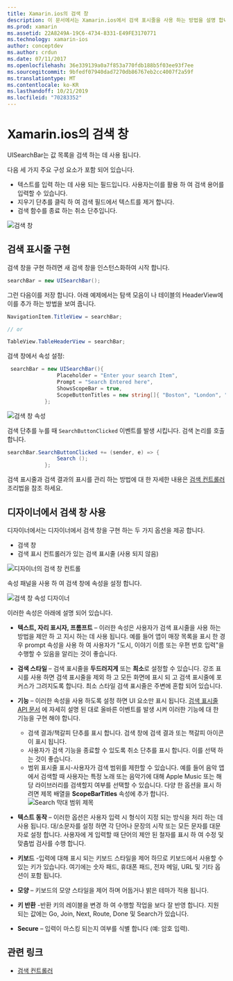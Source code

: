 ```yaml
---
title: Xamarin.ios의 검색 창
description: 이 문서에서는 Xamarin.ios에서 검색 표시줄을 사용 하는 방법을 설명 합니다. 프로그래밍 방식으로 및 스토리 보드에서 검색 표시줄을 만드는 방법에 대해 설명 합니다.
ms.prod: xamarin
ms.assetid: 22A8249A-19C6-4734-8331-E49FE3170771
ms.technology: xamarin-ios
author: conceptdev
ms.author: crdun
ms.date: 07/11/2017
ms.openlocfilehash: 36e339139a0a7f853a770fdb188b5f03ee93f7ee
ms.sourcegitcommit: 9bfedf07940dad7270db86767eb2cc4007f2a59f
ms.translationtype: MT
ms.contentlocale: ko-KR
ms.lasthandoff: 10/21/2019
ms.locfileid: "70283352"
---
```

# <a name="search-bars-in-xamarinios"></a>Xamarin.ios의 검색 창

UISearchBar는 값 목록을 검색 하는 데 사용 됩니다.

다음 세 가지 주요 구성 요소가 포함 되어 있습니다.

- 텍스트를 입력 하는 데 사용 되는 필드입니다. 사용자는이를 활용 하 여 검색 용어를 입력할 수 있습니다.
- 지우기 단추를 클릭 하 여 검색 필드에서 텍스트를 제거 합니다.
- 검색 함수를 종료 하는 취소 단추입니다.

![검색 창](searchbar-images/image1.png)

## <a name="implementing-the-search-bar"></a>검색 표시줄 구현

검색 창을 구현 하려면 새 검색 창을 인스턴스화하여 시작 합니다.

```csharp
searchBar = new UISearchBar();
```

그런 다음이를 저장 합니다. 아래 예제에서는 탐색 모음이 나 테이블의 HeaderView에이를 추가 하는 방법을 보여 줍니다.

```csharp
NavigationItem.TitleView = searchBar;

// or

TableView.TableHeaderView = searchBar;
```

검색 창에서 속성 설정:

```csharp
 searchBar = new UISearchBar(){
                Placeholder = "Enter your search Item",
                Prompt = "Search Entered here",
                ShowsScopeBar = true,
                ScopeButtonTitles = new string[]{ "Boston", "London", "SF" },
            };
```

![검색 창 속성](searchbar-images/image6.png)

검색 단추를 누를 때 `SearchButtonClicked` 이벤트를 발생 시킵니다. 검색 논리를 호출 합니다.

```csharp
searchBar.SearchButtonClicked += (sender, e) => {
                Search ();
            };
```

검색 표시줄과 검색 결과의 표시를 관리 하는 방법에 대 한 자세한 내용은 [검색 컨트롤러](https://github.com/xamarin/recipes/tree/master/Recipes/ios/content_controls/search-controller) 조리법을 참조 하세요.

## <a name="using-the-search-bar-in-the-designer"></a>디자이너에서 검색 창 사용

디자이너에서는 디자이너에서 검색 창을 구현 하는 두 가지 옵션을 제공 합니다.

- 검색 창
- 검색 표시 컨트롤러가 있는 검색 표시줄 (사용 되지 않음)

![디자이너의 검색 창 컨트롤](searchbar-images/image2.png)

속성 패널을 사용 하 여 검색 창에 속성을 설정 합니다.

![검색 창 속성 디자이너](searchbar-images/image3.png)

이러한 속성은 아래에 설명 되어 있습니다.

- **텍스트, 자리 표시자, 프롬프트** – 이러한 속성은 사용자가 검색 표시줄을 사용 하는 방법을 제안 하 고 지시 하는 데 사용 됩니다. 예를 들어 앱이 매장 목록을 표시 한 경우 prompt 속성을 사용 하 여 사용자가 "도시, 이야기 이름 또는 우편 번호 입력"을 수행할 수 있음을 알리는 것이 좋습니다.
- **검색 스타일** – 검색 표시줄을 **두드러지게** 또는 **최소**로 설정할 수 있습니다. 강조 표시를 사용 하면 검색 표시줄을 제외 하 고 모든 화면에 표시 되 고 검색 표시줄에 포커스가 그려지도록 합니다. 최소 스타일 검색 표시줄은 주변에 혼합 되어 있습니다.
- **기능** – 이러한 속성을 사용 하도록 설정 하면 UI 요소만 표시 됩니다. [검색 표시줄 API 문서](xref:UIKit.UISearchBar) 에 자세히 설명 된 대로 올바른 이벤트를 발생 시켜 이러한 기능에 대 한 기능을 구현 해야 합니다.
  - 검색 결과/책갈피 단추를 표시 합니다. 검색 창에 검색 결과 또는 책갈피 아이콘이 표시 됩니다.
  - 사용자가 검색 기능을 종료할 수 있도록 취소 단추를 표시 합니다. 이를 선택 하는 것이 좋습니다.
  - 범위 표시줄 표시-사용자가 검색 범위를 제한할 수 있습니다. 예를 들어 음악 앱에서 검색할 때 사용자는 특정 노래 또는 음악가에 대해 Apple Music 또는 해당 라이브러리를 검색할지 여부를 선택할 수 있습니다. 다양 한 옵션을 표시 하려면 제목 배열을 **ScopeBarTitles** 속성에 추가 합니다.
  ![Search 막대 범위 제목 ](searchbar-images/image4.png)

- **텍스트 동작** – 이러한 옵션은 사용자 입력 시 형식이 지정 되는 방식을 처리 하는 데 사용 됩니다. 대/소문자를 설정 하면 각 단어나 문장의 시작 또는 모든 문자를 대문자로 설정 합니다. 사용자에 게 입력할 때 단어의 제안 된 철자를 표시 하 여 수정 및 맞춤법 검사를 수행 합니다.
- **키보드** -입력에 대해 표시 되는 키보드 스타일을 제어 하므로 키보드에서 사용할 수 있는 키가 있습니다. 여기에는 숫자 패드, 휴대폰 패드, 전자 메일, URL 및 기타 옵션이 포함 됩니다.
- **모양** – 키보드의 모양 스타일을 제어 하며 어둡거나 밝은 테마가 적용 됩니다.
- **키 반환** -반환 키의 레이블을 변경 하 여 수행할 작업을 보다 잘 반영 합니다. 지원 되는 값에는 Go, Join, Next, Route, Done 및 Search가 있습니다.
- **Secure** – 입력이 마스킹 되는지 여부를 식별 합니다 (예: 암호 입력).

## <a name="related-links"></a>관련 링크

- [검색 컨트롤러](https://github.com/xamarin/recipes/tree/master/Recipes/ios/content_controls/search-controller)
